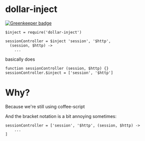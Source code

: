 # dollar-inject

[![Greenkeeper badge](https://badges.greenkeeper.io/marcbachmann/dollar-inject.svg)](https://greenkeeper.io/)

```
$inject = require('dollar-inject')

sessionController = $inject 'session', '$http',
  (session, $http) ->
    ...
```

basically does

```
function sessionController (session, $http) {}
sessionController.$inject = ['session', '$http']
```


# Why?

Because we're still using coffee-script

And the bracket notation is a bit annoying sometimes:
```
sessionController = ['session', '$http', (session, $http) ->
    ...
]
```
